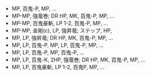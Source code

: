 - MP, 百鬼-P, MP, ...
- MP-MP, 強竜巻; DR HP, MK, 百鬼-P, MP, ...
- MP-MP, 百鬼豪斬, LP 1-2, 百鬼-P, MP, ...
- MP-MP, 金剛(c), LP, 強昇竜; ステップ, HP,
- MP, LP, 強昇竜; DR HP, MK, 百鬼-P, MP, ...
- MP, LP, 百鬼-P, MP, LP, 百鬼-P, MP, ...
- MP, LP, 百鬼-P, MP, 百鬼-P, ...
- MP, LP, 百鬼-K, 2HP, 強竜巻; DR HP, MK, 百鬼-P, MP, ...
- MP, LP, 百鬼豪斬, LP 1-2, 百鬼P, MP, ...
